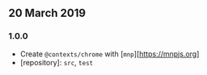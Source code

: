 ## 20 March 2019

### 1.0.0

- Create `@contexts/chrome` with [`mnp`][https://mnpjs.org]
- [repository]: `src`, `test`
